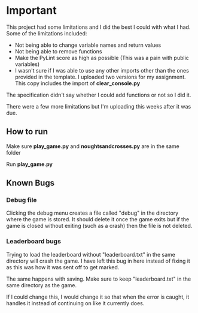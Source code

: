 # Important

This project had some limitations and I did the best I could with what I had.
Some of the limitations included:
- Not being able to change variable names and return values
- Not being able to remove functions
- Make the PyLint score as high as possible (This was a pain with public variables)
- I wasn't sure if I was able to use any other imports other than the ones provided in the template. I uploaded two versions for my assignment. This copy includes the import of **clear_console.py**

The specification didn't say whether I could add functions or not so I did it.

There were a few more limitations but I'm uploading this weeks after it was due.

## How to run

Make sure **play_game.py** and **noughtsandcrosses.py** are in the same folder

Run **play_game.py**

## Known Bugs

### Debug file

Clicking the debug menu creates a file called "debug" in the directory where the game is stored. It should delete it once the game exits but if the game is closed without exiting (such as a crash) then the file is not deleted.

### Leaderboard bugs

Trying to load the leaderboard without "leaderboard.txt" in the same directory will crash the game.
I have left this bug in here instead of fixing it as this was how it was sent off to get marked.

The same happens with saving. Make sure to keep "leaderboard.txt" in the same directory as the game.

If I could change this, I would change it so that when the error is caught, it handles it instead of continuing on like it currently does.